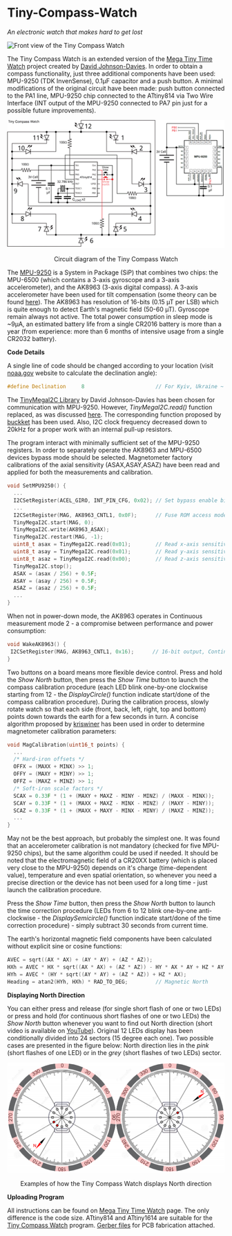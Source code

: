 # Tiny-Compass-Watch
*An electronic watch that makes hard to get lost*

![Front view of the Tiny Compass Watch](figures/front_side.png)

The Tiny Compass Watch is an extended version of the [Mega Tiny Time Watch](https://github.com/technoblogy/mega-tiny-time-watch/) project created by [David Johnson-Davies](https://github.com/technoblogy). In order to obtain a compass functionality, just three additional components have been used: MPU-9250 (TDK InvenSense), 0.1µF capacitor and a push button. A minimal modifications of the original circuit have been made: push button connected to the PA1 line, MPU-9250 chip connected to the ATtiny814 via Two Wire Interface (INT output of the MPU-9250 connected to PA7 pin just for a possible future improvements).

![Circuit of the Tiny Compass Watch](figures/circuit.png)
<p align="center">Circuit diagram of the Tiny Compass Watch

  The [MPU-9250](https://invensense.tdk.com/products/motion-tracking/9-axis/mpu-9250/) is a System in Package (SiP) that combines two chips: the MPU-6500 (which contains a 3-axis gyroscope and a 3-axis accelerometer), and the AK8963 (3-axis digital compass). A 3-axis accelerometer have been used for tilt compensation (some theory can be found [here](https://ieeexplore.ieee.org/abstract/document/838300)). The AK8963 has resolution of 16-bits (0.15 µT per LSB) which is quite enough to detect Earth's magnetic field (50-60 µT). Gyroscope remain always not active. The total power consumption in sleep mode is ~9µA, an estimated battery life from a single CR2016 battery is more than a year (from experience: more than 6 months of intensive usage from a single CR2032 battery).
  
  **Code Details**
  
  A single line of code should be changed according to your location (visit [noaa.gov](https://www.ngdc.noaa.gov/geomag/calculators/magcalc.shtml#declination) website to calculate the declination angle):
  ```C++
  #define Declination     8                       // For Kyiv, Ukraine ~ +8 deg (2022 year)
```
  The [TinyMegaI2C Library](https://github.com/technoblogy/tiny-mega-i2c) by David Johnson-Davies has been chosen for communication with MPU-9250. However, *TinyMegaI2C.read()* function replaced, as was discussed [here](https://github.com/technoblogy/tiny-mega-i2c/issues/3). The corresponding function proposed by [buckket](https://gist.github.com/buckket/09619e6cdc5dee056d41bfb57065db81) has been used. Also, I2C clock frequency decreased down to 20kHz for a proper work with an internal pull-up resistors.
  
  The program interact with minimally sufficient set of the MPU-9250 registers. In order to separately operate the AK8963 and MPU-6500 devices bypass mode should be selected. Magnetometer factory calibrations of the axial sensitivity (ASAX,ASAY,ASAZ) have been read and applied for both the measurements
and calibration.
  ```C++
  void SetMPU9250() {
    ...
    I2CSetRegister(ACEL_GIRO, INT_PIN_CFG, 0x02); // Set bypass enable bit
    ...
    I2CSetRegister(MAG, AK8963_CNTL1, 0x0F);      // Fuse ROM access mode
    TinyMegaI2C.start(MAG, 0);
    TinyMegaI2C.write(AK8963_ASAX);
    TinyMegaI2C.restart(MAG, -1);
    uint8_t asax = TinyMegaI2C.read(0x01);        // Read x-axis sensitivity adjustment value
    uint8_t asay = TinyMegaI2C.read(0x01);        // Read y-axis sensitivity adjustment value
    uint8_t asaz = TinyMegaI2C.read(0x00);        // Read z-axis sensitivity adjustment value
    TinyMegaI2C.stop();
    ASAX = (asax / 256) + 0.5F;
    ASAY = (asay / 256) + 0.5F;
    ASAZ = (asaz / 256) + 0.5F;
    ...
  }
```
  When not in power-down mode, the AK8963 operates in Continuous measurement mode 2 - a compromise between performance and power consumption:
   ```C++
  void WakeAK8963() {
    I2CSetRegister(MAG, AK8963_CNTL1, 0x16);      // 16-bit output, Continuous measurement mode 2
  }
```
  
  Two buttons on a board means more flexible device control. Press and hold the *Show North* button, then press the *Show Time* button to launch the compass calibration procedure (each LED blink one-by-one clockwise starting from 12 - the *DisplayCircle()* function indicate start/done of the compass calibration procedure). During the calibration process, slowly rotate watch so that each side (front, back, left, right, top and bottom) points down towards the earth for a few seconds in turn. A concise algorithm proposed by [kriswiner](https://github.com/kriswiner/MPU6050/wiki/Simple-and-Effective-Magnetometer-Calibration) has been used in order to determine magnetometer calibration parameters:
  ```C++
  void MagCalibration(uint16_t points) {
    ...
    /* Hard-iron offsets */
    OFFX = (MAXX + MINX) >> 1;                           
    OFFY = (MAXY + MINY) >> 1;
    OFFZ = (MAXZ + MINZ) >> 1;
    /* Soft-iron scale factors */
    SCAX = 0.33F * (1 + (MAXY + MAXZ - MINY - MINZ) / (MAXX - MINX));
    SCAY = 0.33F * (1 + (MAXX + MAXZ - MINX - MINZ) / (MAXY - MINY));
    SCAZ = 0.33F * (1 + (MAXX + MAXY - MINX - MINY) / (MAXZ - MINZ));
    ...
  }
```
  May not be the best approach, but probably the simplest one. It was found that an accelerometer calibration is not mandatory (checked for five MPU-9250 chips), but the same algorithm could be used if needed. It should be noted that the electromagnetic field of a CR20XX battery (which is placed very close to the MPU-9250) depends on it's charge (time-dependent value), temperature and even spatial orientation, so whenever you need a precise direction or the device has not been used for a long time - just launch the calibration procedure.
  
  Press the *Show Time* button, then press the *Show North* button to launch the time correction procedure (LEDs from 6 to 12 blink one-by-one anti-clockwise - the *DisplaySemicircle()* function indicate start/done of the time correction procedure) - simply subtract 30 seconds from current time.
  
  The earth's horizontal magnetic field components have been calculated without explicit sine or cosine functions:
  ```C
  AVEC = sqrt((AX * AX) + (AY * AY) + (AZ * AZ));
  HXh = AVEC * HX * sqrt((AX * AX) + (AZ * AZ)) - HY * AX * AY + HZ * AY * sqrt((AY * AY) + (AZ * AZ));
  HYh = AVEC * (HY * sqrt((AY * AY) + (AZ * AZ)) + HZ * AX);
  Heading = atan2(HYh, HXh) * RAD_TO_DEG;         // Magnetic North
```

  **Displaying North Direction**
  
  You can either press and release (for single short flash of one or two LEDs) or press and hold (for continuous short flashes of one or two LEDs) the *Show North* button whenever you want to find out North direction (short video is available on [YouTube](https://www.youtube.com/watch?v=BqxkJCPgP0E)). Original 12 LEDs display has been conditionally divided into 24 sectors (15 degree each one). Two possible cases are presented in the figure below: North direction lies in the *pink* (short flashes of one LED) or in the *grey* (short flashes of two LEDs) sector.
  
![Circuit of the Tiny Compass Watch](figures/north_show_example.png)
<p align="center">Examples of how the Tiny Compass Watch displays North direction
  
  **Uploading Program**
  
  All instructions can be found on [Mega Tiny Time Watch](http://www.technoblogy.com/show?2OKF) page. The only difference is the code size. ATtiny814 and ATtiny1614 are suitable for the [Tiny Compass Watch](https://github.com/akapulko20/Tiny-Compass-Watch/blob/main/CompassWatch.ino) program. [Gerber files](https://github.com/akapulko20/Tiny-Compass-Watch/raw/main/Gerber_Tiny_Compass_Watch%20.zip) for PCB fabrication attached.
